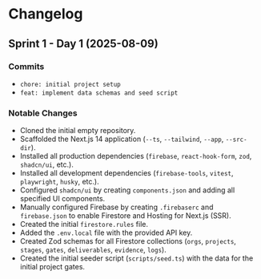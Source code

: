 # Changelog

## Sprint 1 - Day 1 (2025-08-09)

### Commits
- `chore: initial project setup`
- `feat: implement data schemas and seed script`

### Notable Changes
- Cloned the initial empty repository.
- Scaffolded the Next.js 14 application (`--ts`, `--tailwind`, `--app`, `--src-dir`).
- Installed all production dependencies (`firebase`, `react-hook-form`, `zod`, `shadcn/ui`, etc.).
- Installed all development dependencies (`firebase-tools`, `vitest`, `playwright`, `husky`, etc.).
- Configured `shadcn/ui` by creating `components.json` and adding all specified UI components.
- Manually configured Firebase by creating `.firebaserc` and `firebase.json` to enable Firestore and Hosting for Next.js (SSR).
- Created the initial `firestore.rules` file.
- Added the `.env.local` file with the provided API key.
- Created Zod schemas for all Firestore collections (`orgs`, `projects`, `stages`, `gates`, `deliverables`, `evidence`, `logs`).
- Created the initial seeder script (`scripts/seed.ts`) with the data for the initial project gates.